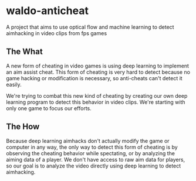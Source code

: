 # waldo-anticheat
A project that aims to use optical flow and machine learning to detect aimhacking in video clips from fps games

## The What
A new form of cheating in video games is using deep learning to implement an aim assist cheat.
This form of cheating is very hard to detect because no game hacking or modification is necessary, so anti-cheats can't detect it easily.

We're trying to combat this new kind of cheating by creating our own deep learning program to detect this behavior in video clips.
We're starting with only one game to focus our efforts.

## The How
Because deep learning aimhacks don't actually modify the game or computer in any way, the only way to detect this form of cheating is by observing the cheating behavior while spectating, or by analyzing the aiming data of a player. We don't have access to raw aim data for players, so our goal is to analyze the video directly using deep learning to detect aimhacking.
